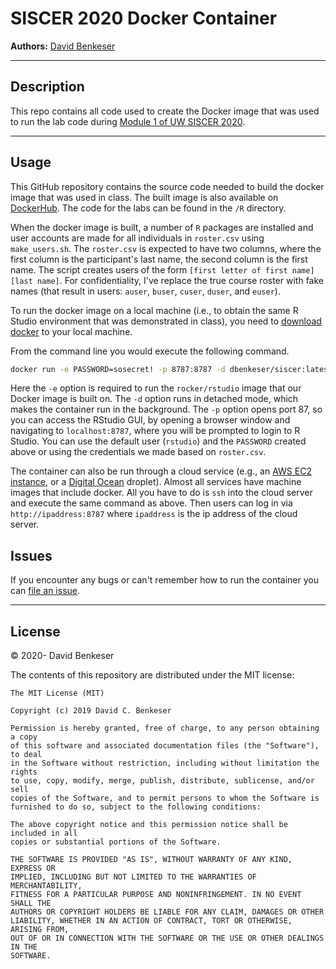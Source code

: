 # SISCER 2020 Docker Container

**Authors:** [David Benkeser](https://www.github.com/benkeser/)

-----

## Description

This repo contains all code used to create the Docker image that was used 
to run the lab code during [Module 1 of UW SISCER 2020](https://si.biostat.washington.edu/suminst/siscer2020/modules/CR2001). 

-----

## Usage

This GitHub repository contains the source code needed to build the
docker image that was used in class. The built image is also available on
[DockerHub](https://cloud.docker.com/u/dbenkeser/repository/docker/dbenkeser/siscer2020).
The code for the labs can be found in the `/R` directory.

When the docker image is built, a number of `R` packages are installed and 
user accounts are made for all individuals in `roster.csv` using `make_users.sh`.
The `roster.csv` is expected to have two columns, where the first column is the 
participant's last name, the second column is the first name. The script creates
users of the form `[first letter of first name][last name]`. For confidentiality, 
I've replace the true course roster with fake names (that result in users: `auser`,
`buser`, `cuser`, `duser`, and `euser`). 

To run the docker image on a local machine (i.e., to obtain the same R Studio
environment that was demonstrated in class), you need to [download docker](https://docs.docker.com/docker-for-windows/install/) to your local machine. 

From the command line you would execute the following command.

``` bash
docker run -e PASSWORD=sosecret! -p 8787:8787 -d dbenkeser/siscer:latest
```

Here the `-e` option is required to run the `rocker/rstudio` image that 
our Docker image is built on. The `-d` option runs in detached mode, which makes 
the container run in the background. The `-p` option opens port 87, so you 
can access the RStudio GUI, by opening a browser window and navigating to 
`localhost:8787`, where you will be 
prompted to login to R Studio. You can use the default user (`rstudio`) and the 
`PASSWORD` created above or using the credentials we made based on `roster.csv`. 

The container can also be run through a cloud service (e.g., an [AWS EC2 instance](https://aws.amazon.com/ec2/?hp=tile&so-exp=below), or a [Digital Ocean](https://www.digitalocean.com/) droplet). Almost all services have machine 
images that include docker. All you have to do is `ssh` into the cloud server and
execute the same command as above. Then users can log in via `http://ipaddress:8787`
where `ipaddress` is the ip address of the cloud server. 

## Issues

If you encounter any bugs or can't remember how to run the container you can
[file an issue](https://github.com/benkeser/siscer2020/issues).

-----

## License

© 2020- David Benkeser

The contents of this repository are distributed under the MIT license:

    The MIT License (MIT)
    
    Copyright (c) 2019 David C. Benkeser
    
    Permission is hereby granted, free of charge, to any person obtaining a copy
    of this software and associated documentation files (the "Software"), to deal
    in the Software without restriction, including without limitation the rights
    to use, copy, modify, merge, publish, distribute, sublicense, and/or sell
    copies of the Software, and to permit persons to whom the Software is
    furnished to do so, subject to the following conditions:
    
    The above copyright notice and this permission notice shall be included in all
    copies or substantial portions of the Software.
    
    THE SOFTWARE IS PROVIDED "AS IS", WITHOUT WARRANTY OF ANY KIND, EXPRESS OR
    IMPLIED, INCLUDING BUT NOT LIMITED TO THE WARRANTIES OF MERCHANTABILITY,
    FITNESS FOR A PARTICULAR PURPOSE AND NONINFRINGEMENT. IN NO EVENT SHALL THE
    AUTHORS OR COPYRIGHT HOLDERS BE LIABLE FOR ANY CLAIM, DAMAGES OR OTHER
    LIABILITY, WHETHER IN AN ACTION OF CONTRACT, TORT OR OTHERWISE, ARISING FROM,
    OUT OF OR IN CONNECTION WITH THE SOFTWARE OR THE USE OR OTHER DEALINGS IN THE
    SOFTWARE.
